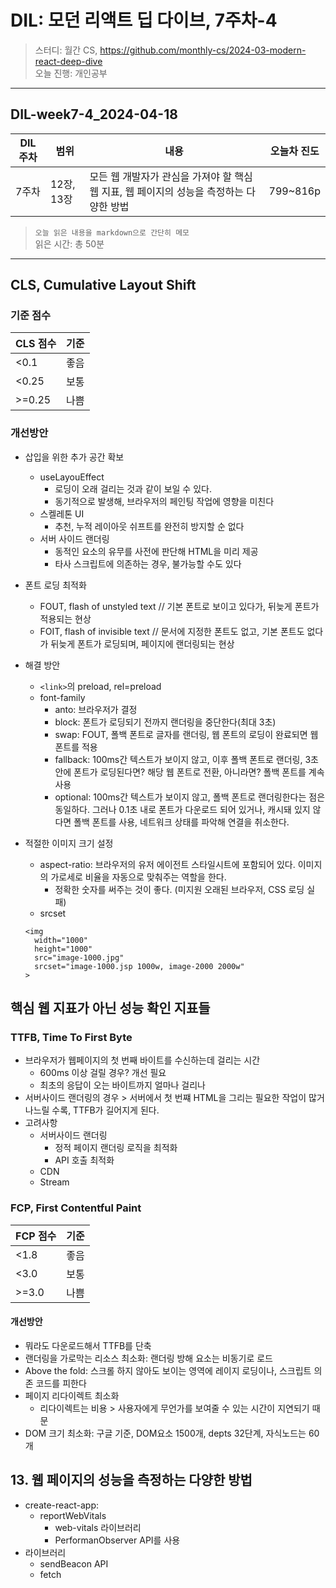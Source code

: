 # DIL: 모던 리액트 딥 다이브, 7주차-4

> 스터디: 월간 CS, https://github.com/monthly-cs/2024-03-modern-react-deep-dive  
> 오늘 진행: 개인공부

---

## DIL-week7-4_2024-04-18

| DIL 주차 | 범위       | 내용                                                                                    | 오늘차 진도 |
| -------- | ---------- | --------------------------------------------------------------------------------------- | ----------- |
| 7주차    | 12장, 13장 | 모든 웹 개발자가 관심을 가져야 할 핵심 웹 지표, 웹 페이지의 성능을 측정하는 다양한 방법 | 799~816p    |

> `오늘 읽은 내용을 markdown으로 간단히 메모`  
> 읽은 시간: 총 50분

---

## CLS, Cumulative Layout Shift

### 기준 점수

| CLS 점수 | 기준 |
| -------- | ---- |
| <0.1     | 좋음 |
| <0.25    | 보통 |
| >=0.25   | 나쁨 |

### 개선방안

- 삽입을 위한 추가 공간 확보
  - useLayouEffect
    - 로딩이 오래 걸리는 것과 같이 보일 수 있다.
    - 동기적으로 발생해, 브라우저의 페인팅 작업에 영향을 미친다
  - 스켈레톤 UI
    - 추천, 누적 레이아웃 쉬프트를 완전히 방지할 순 없다
  - 서버 사이드 랜더링
    - 동적인 요소의 유무를 사전에 판단해 HTML을 미리 제공
    - 타사 스크립트에 의존하는 경우, 불가능할 수도 있다
- 폰트 로딩 최적화
  - FOUT, flash of unstyled text // 기본 폰트로 보이고 있다가, 뒤늦게 폰트가 적용되는 현상
  - FOIT, flash of invisible text // 문서에 지정한 폰트도 없고, 기본 폰트도 없다가 뒤늦게 폰트가 로딩되며, 페이지에 랜더링되는 현상
- 해결 방안
  - `<link>`의 preload, rel=preload
  - font-family
    - anto: 브라우저가 결정
    - block: 폰트가 로딩되기 전까지 랜더링을 중단한다(최대 3초)
    - swap: FOUT, 폴백 폰트로 글자를 랜더링, 웹 폰트의 로딩이 완료되면 웹 폰트를 적용
    - fallback: 100ms간 텍스트가 보이지 않고, 이후 폴백 폰트로 랜더링, 3초 안에 폰트가 로딩된다면? 해당 웹 폰트로 전환, 아니라면? 폴백 폰트를 계속 사용
    - optional: 100ms간 텍스트가 보이지 않고, 폴백 폰트로 랜더링한다는 점은 동일하다. 그러나 0.1초 내로 폰트가 다운로드 되어 있거나, 캐시돼 있지 않다면 폴백 폰트를 사용, 네트워크 상태를 파악해 연결을 취소한다.
- 적절한 이미지 크기 설정

  - aspect-ratio: 브라우저의 유저 에이전트 스타일시트에 포함되어 있다. 이미지의 가로세로 비율을 자동으로 맞춰주는 역할을 한다.
    - 정확한 숫자를 써주는 것이 좋다. (미지원 오래된 브라우저, CSS 로딩 실패)
  - srcset

  ```tsx
  <img
    width="1000"
    height="1000"
    src="image-1000.jpg"
    srcset="image-1000.jsp 1000w, image-2000 2000w"
  >
  ```

## 핵심 웹 지표가 아닌 성능 확인 지표들

### TTFB, Time To First Byte

- 브라우저가 웹페이지의 첫 번째 바이트를 수신하는데 걸리는 시간
  - 600ms 이상 걸릴 경우? 개선 필요
  - 최초의 응답이 오는 바이트까지 얼마나 걸리나
- 서버사이드 랜더링의 경우 > 서버에서 첫 번쨰 HTML을 그리는 필요한 작업이 많거나느릴 수록, TTFB가 길어지게 된다.
- 고려사항
  - 서버사이드 랜더링
    - 정적 페이지 랜더링 로직을 최적화
    - API 호출 최적화
  - CDN
  - Stream

### FCP, First Contentful Paint

| FCP 점수 | 기준 |
| -------- | ---- |
| <1.8     | 좋음 |
| <3.0     | 보통 |
| >=3.0    | 나쁨 |

#### 개선방안

- 뭐라도 다운로드해서 TTFB를 단축
- 랜더링을 가로막는 리소스 최소화: 랜더링 방해 요소는 비동기로 로드
- Above the fold: 스크롤 하지 않아도 보이는 영역에 레이지 로딩이나, 스크립트 의존 코드를 피한다
- 페이지 리다이렉트 최소화
  - 리다이렉트는 비용 > 사용자에게 무언가를 보여줄 수 있는 시간이 지연되기 때문
- DOM 크기 최소화: 구글 기준, DOM요소 1500개, depts 32단계, 자식노드는 60개

## 13. 웹 페이지의 성능을 측정하는 다양한 방법

- create-react-app:
  - reportWebVitals
    - web-vitals 라이브러리
    - PerformanObserver API를 사용
- 라이브러리
  - sendBeacon API
  - fetch
